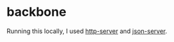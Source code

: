 # backbone

Running this locally, I used [http-server](https://www.npmjs.com/package/http-server)
and [json-server](https://www.npmjs.com/package/json-server).
